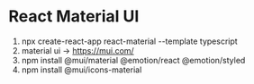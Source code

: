 # React Material UI
1. npx create-react-app react-material --template typescript
2. material ui -> https://mui.com/
3. npm install @mui/material @emotion/react @emotion/styled
4. npm install @mui/icons-material
